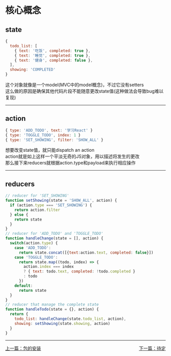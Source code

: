 # 核心概念
## state
````javascript
{
  todo_list: [
    { text: '吃饭', completed: true },
    { text: '睡觉', completed: true },
    { text: '健身', completed: false },
  ],
  showing: 'COMPLETED'
}
````
这个对象就像是一个model(MVC中的model概念)，不过它没有setters  
这么做的原因是确保其他代码片段不能随意更改state值(这种做法会导致bug难以复现)
*** 
## action
````javascript
{ type: 'ADD_TODO', text: '学习React' }
{ type: 'TOGGLE_TODO', index: 1 }
{ type: 'SET_SHOWING', filter: 'SHOW_ALL' }
````
想要改变state值，就只能dispatch an action  
action就是如上这样一个平淡无奇的JS对象，用以描述将发生的更改  
那么接下来reducers就根据action.type和payload来执行相应操作  
***
## reducers
````javascript
// reducer for 'SET_SHOWING'
function setShowing(state = 'SHOW_ALL', action) {
  if (action.type === 'SET_SHOWING') {
    return action.filter
  } else {
    return state
  }
}
// reducer for 'ADD_TODO' and 'TOGGLE_TODO'
function handleChange(state = [], action) {
  switch(action.type) {
    case 'ADD_TODO':
      return state.concat([{text:action.text, completed: false}])
    case 'TOGGLE_TODO':
      return state.map((todo, index) => {
        action.index === index
        ? { text: todo.text, completed: !todo.completed }
        : todo
      })
    default:
      return state
  }
}
// reducer that manage the complete state
function handleTodo(state = {}, action) {
  return {
    todo_list: handleChange(state.todo_list, action),
    showing: setShowing(state.showing, action)
  }
}
````

***
[上一篇：包的安装](./2%20Installation.md)
<u style="float:right;">[下一篇：待定](./3%20Core%20Concepts.md)</u>
